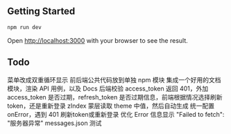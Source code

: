 ## Getting Started

```bash
npm run dev
```

Open [http://localhost:3000](http://localhost:3000) with your browser to see the result.

## Todo

菜单改成双重循环显示
前后端公共代码放到单独 npm 模块
集成一个好用的文档模块，渲染 API 用例，以及 Docs
后端校验 access_token 返回 401，外加 access_token 是否过期，refresh_token 是否过期信息，前端根据情况选择刷新 token，还是重新登录
zIndex 蒙层读取 theme 中值，然后自动生成
统一配置 onError，遇到 401 刷新token或重新登录
优化 Error 信息显示
"Failed to fetch": "服务器异常" messages.json 测试